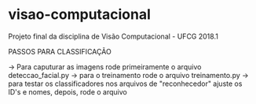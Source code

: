 # visao-computacional
Projeto final da disciplina de Visão Computacional - UFCG 2018.1 

PASSOS PARA CLASSIFICAÇÃO

-> Para caputurar as imagens rode primeiramente o arquivo deteccao_facial.py
-> para o treinamento rode o arquivo treinamento.py
-> para testar os classificadores nos arquivos de "reconhecedor" ajuste os ID's e nomes, depois, rode o arquivo 